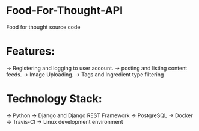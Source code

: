 # Food-For-Thought-API

Food for thought source code


# Features:

 -> Registering and logging to user account.
 -> posting and listing content feeds.
 -> Image Uploading.
 -> Tags and Ingredient type filtering

# Technology Stack:

 -> Python
 -> Django and Django REST Framework
 -> PostgreSQL
 -> Docker
 -> Travis-CI
 -> Linux development environment
